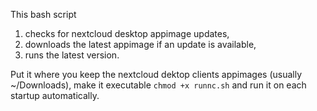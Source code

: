 This bash script 

1. checks for nextcloud desktop appimage updates,
2. downloads the latest appimage if an update is available,
3. runs the latest version.

Put it where you keep the nextcloud dektop clients appimages 
(usually ~/Downloads), make it executable `chmod +x runnc.sh` 
and run it on each startup automatically.
